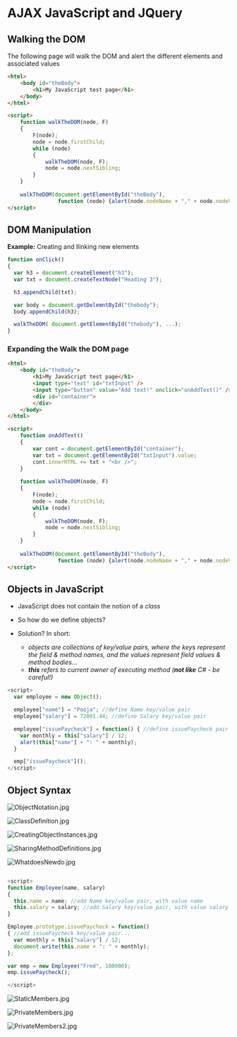 # AJAX JavaScript and JQuery

## Walking the DOM

The following page will walk the DOM and alert the different elements and associated values

```html
<html>
	<body id="theBody">
		<h1>My JavaScript test page</h1>
	</body>
</html>

<script>
	function walkTheDOM(node, F)
	{
		F(node);
		node = node.firstChild;
		while (node)
		{
			walkTheDOM(node, F);
			node = node.nextSibling;
		}
	}
	
	walkTheDOM(document.getElementById("theBody"),
				function (node) {alert(node.nodeName + "," + node.nodeValue); } );
</script>
```

## DOM Manipulation

**Example:** Creating and llinking new elements

```javascript
function onClick()
{
  var h3 = document.createElement("h3");
  var txt = document.createTextNode("Heading 3");

  h3.appendChild(txt);

  var body = document.getDelemntById("thebody");
  body.appendChild(h3);

  walkTheDOM( document.getElementById("thebody"), ...);
}
```

### Expanding the Walk the DOM page

```html
<html>
	<body id="theBody">
		<h1>My JavaScript test page</h1>
		<input type="text" id="txtInput" />
		<input type="button" value="Add text!" onclick="onAddText()" />
		<div id="container">
		</div>
	</body>
</html>

<script>
	function onAddText()
	{
		var cont = document.getElementById("container");
		var txt = document.getElementById("txtInput").value;
		cont.innerHTML += txt + "<br />";
	}
	
	function walkTheDOM(node, F)
	{
		F(node);
		node = node.firstChild;
		while (node)
		{
			walkTheDOM(node, F);
			node = node.nextSibling;
		}
	}
	
	walkTheDOM(document.getElementById("theBody"),
				function (node) {alert(node.nodeName + "," + node.nodeValue); } );
</script>
```

## Objects in JavaScript

- JavaScript does not contain the notion of a _class_
- So how do we define objects?

- Solution? In short:
  - _objects are collections of key/value pairs, where the keys represent the field & method names, and the values represent field values & method bodies..._
  - _**this** refers to current owner of executing method (**not like** C# - be careful!)_

```javascript
<script>
  var employee = new Object();

  employee["name"] = "Pooja"; //define Name key/value pair
  employee["salary"] = 72001.44; //define Salary key/value pair

  employee["issuePaycheck"] = function() { //define issuePaycheck pair
    var monthly = this["salary"] / 12;
    alert(this["name"] + ": " + monthly);
  }

  emp["issuePaycheck"]();
</script>
```

## Object Syntax

![ObjectNotation.jpg](ObjectNotation.jpg)

![ClassDefinition.jpg](ClassDefinition.jpg)

![CreatingObjectInstances.jpg](CreatingObjectInstances.jpg)

![SharingMethodDefinitions.jpg](SharingMethodDefinitions.jpg)

![WhatdoesNewdo.jpg](WhatdoesNewdo.jpg)

```javascript

<script>
function Employee(name, salary)
{
  this.name = name; //add Name key/value pair, with value name
  this.salary = salary; //add Salary key/value pair, with value salary
}

Employee.prototype.issuePaycheck = function() 
{ //add issuePaycheck key/value pair...
  var monthly = this["salary"] / 12;
  document.write(this.name + ": " + monthly);
};

var emp = new Employee("Fred", 100000);
emp.issuePaycheck();

</script>

```

![StaticMembers.jpg](StaticMembers.jpg)

![PrivateMembers.jpg](PrivateMembers.jpg)

![PrivateMembers2.jpg](PrivateMembers2.jpg)